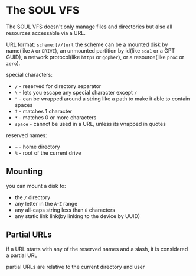 # The SOUL VFS
The SOUL VFS doesn't only manage files and directories but also all resources accessable via a URL.

URL format: `scheme:[//]url`
the scheme can be a mounted disk by name(like `A` or `DRIVE`), an unmounted partition by id(like `sda1` or a GPT GUID), a network protocol(like `https` or `gopher`), or a resource(like `proc` or `zero`).

special characters:
* `/` - reserved for directory separator
* `\` - lets you escape any special character except `/`
* `"` - can be wrapped around a string like a path to make it able to contain spaces
* `?` - matches 1 character
* `*` - matches 0 or more characters
* `space` - cannot be used in a URL, unless its wrapped in quotes

reserved names:
* `~` - home directory
* `%` - root of the current drive

## Mounting
you can mount a disk to:
* the `/` directory
* any letter in the `A`-`Z` range
* any all-caps string less than `8` characters
* any static link link(by linking to the device by UUID)

## Partial URLs
if a URL starts with any of the reserved names and a slash, it is considered a partial URL

partial URLs are relative to the current directory and user